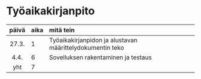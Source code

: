 # Työaikakirjanpito

| päivä | aika | mitä tein  |
| :----:|:-----| :-----|
| 27.3. |1     | Työaikakirjanpidon ja alustavan määrittelydokumentin teko|
| 4.4.   |6     |Sovelluksen rakentaminen ja testaus | 
| yht   |7     | | 
